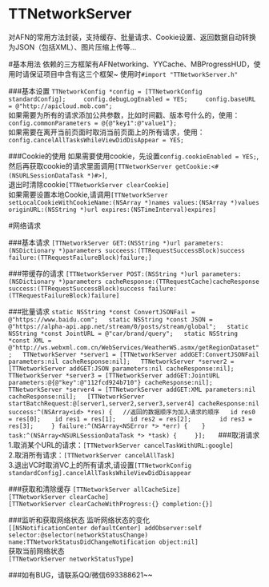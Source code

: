 # TTNetworkServer
对AFN的常用方法封装，支持缓存、批量请求、Cookie设置、返回数据自动转换为JSON（包括XML）、图片压缩上传等...

#基本用法
依赖的三方框架有AFNetworking、YYCache、MBProgressHUD，使用时请保证项目中含有这三个框架~
使用时`#import "TTNetworkServer.h"`

###基本设置
`TTNetworkConfig *config = [TTNetworkConfig standardConfig];    
config.debugLogEnabled = YES;    
config.baseURL = @"http://apicloud.mob.com";`  
如果需要为所有的请求添加公共参数，比如时间戳、版本号什么的，使用：  
`config.commonParameters = @{@"key1":@"value1"};`  
如果需要在离开当前页面时取消当前页面上的所有请求，使用：  
`config.cancelAllTasksWhileViewDidDisAppear = YES;`  

###Cookie的使用
如果需要使用cookie，先设置`config.cookieEnabled = YES;`,  
然后再获取cookie的请求里面调用`[TTNetworkServer getCookie:<#(NSURLSessionDataTask *)#>]`,  
退出时清除cookie`[TTNetworkServer clearCookie]`  
如果需要设置本地Cookie,请调用`[TTNetworkServer setLocalCookieWithCookieName:(NSArray *)names values:(NSArray *)values originURL:(NSString *)url expires:(NSTimeInterval)expires]`  

#网络请求

###基本请求
`[TTNetworkServer GET:(NSString *)url
parameters:(NSDictionary *)parameters
succeess:(TTRequestSuccessBlock)success
failure:(TTRequestFailureBlock)failure;]`

###带缓存的请求
`[TTNetworkServer POST:(NSString *)url
parameters:(NSDictionary *)parameters
cacheResponse:(TTRequestCache)cacheResponse
success:(TTRequestSuccessBlock)success
failure:(TTRequestFailureBlock)failure]`

###批量请求
`static NSString *const ConvertJSONFail = @"https://www.baidu.com";  
static NSString *const JSON = @"https://alpha-api.app.net/stream/0/posts/stream/global";  
static NSString *const JointURL = @"car/brand/query";  
static NSString *const XML = @"http://ws.webxml.com.cn/WebServices/WeatherWS.asmx/getRegionDataset";  
TTNetworkServer *server1 = [TTNetworkServer addGET:ConvertJSONFail parameters:nil cacheResponse:nil];  
TTNetworkServer *server2 = [TTNetworkServer addGET:JSON parameters:nil cacheResponse:nil];  
TTNetworkServer *server3 = [TTNetworkServer addGET:JointURL parameters:@{@"key":@"112fcd924b710"} cacheResponse:nil];   
TTNetworkServer *server4 = [TTNetworkServer addGET:XML parameters:nil cacheResponse:nil];  
[TTNetworkServer startBatchRequest:@[server1,server2,server3,server4] cacheResponse:nil success:^(NSArray<id> *res) {  
//返回的数据顺序为加入请求的顺序  
id res0 = res[0];   
id res1 = res[1];   
id res2 = res[2];       
id res3 = res[3];    
} failure:^(NSArray<NSError *> *err) {   
} task:^(NSArray<NSURLSessionDataTask *> *task) {    
}];  
`
###取消请求
1.取消某个URL的请求：`[TTNetworkServer cancelTaskWithURL:google]`    
2.取消所有请求：`[TTNetworkServer cancelAllTask]`      
3.退出VC时取消VC上的所有请求,请设置`[TTNetworkConfig      standardConfig].cancelAllTasksWhileViewDidDisappear`   

###获取和清除缓存
`[TTNetworkServer allCacheSize]`    
`[TTNetworkServer clearCache]`      
`[TTNetworkServer clearCacheWithProgress:{} completion:{}]`   

###监听和获取网络状态
监听网络状态的变化     
`[[NSNotificationCenter defaultCenter] addObserver:self selector:@selector(networkStatusChange) name:TTNetworkStatusDidChangeNotification object:nil]`    
获取当前网络状态    
`[TTNetworkServer networkStatusType]`    

###如有BUG，请联系QQ/微信693388621~~



